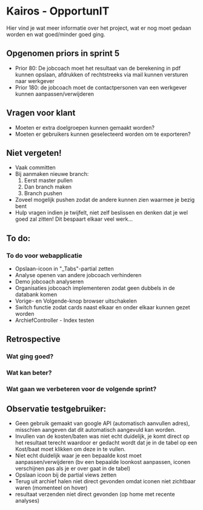 # Kairos - OpportunIT

Hier vind je wat meer informatie over het project,  wat er nog moet gedaan worden en wat goed/minder goed ging.

## Opgenomen priors in sprint 5
* Prior 80: De jobcoach moet het resultaat van de berekening in pdf kunnen opslaan, afdrukken of rechtstreeks via mail kunnen versturen naar werkgever
* Prior 180: de jobcoach moet de contactpersonen van een werkgever kunnen aanpassen/verwijderen

## Vragen voor klant
* Moeten er extra doelgroepen kunnen gemaakt worden?
* Moeten er gebruikers kunnen geselecteerd worden om te exporteren?

## Niet vergeten!
* Vaak committen
* Bij aanmaken nieuwe branch:
    1. Eerst master pullen
    2. Dan branch maken
    3. Branch pushen
* Zoveel mogelijk pushen zodat de andere kunnen zien waarmee je bezig bent
* Hulp vragen indien je twijfelt, niet zelf beslissen en denken dat je wel goed zal zitten! Dit bespaart elkaar veel werk...

## To do:
### To do voor webapplicatie
* Opslaan-icoon in "_Tabs"-partial zetten
* Analyse openen van andere jobcoach verhinderen
* Demo jobcoach analyseren
* Organisaties jobcoach implementeren zodat geen dubbels in de databank komen
* Vorige- en Volgende-knop browser uitschakelen
* Switch functie zodat cards naast elkaar en onder elkaar kunnen gezet worden
* ArchiefController - Index testen

## Retrospective
### Wat ging goed?


### Wat kan beter?


### Wat gaan we verbeteren voor de volgende sprint?


## Observatie testgebruiker:
* Geen gebruik gemaakt van google API (automatisch aanvullen adres), misschien aangeven dat dit automatisch aangevuld kan worden.
* Invullen van de kosten/baten was niet echt duidelijk, je komt direct op het resultaat terecht waardoor er gedacht wordt dat je in de tabel op een Kost/baat moet klikken om deze in te vullen.
* Niet echt duidelijk waar je een bepaalde kost moet aanpassen/verwijderen (bv een bepaalde loonkost aanpassen, iconen verschijnen pas als je er over gaat in de tabel)
* Opslaan icoon bij de partial views zetten
* Terug uit archief halen niet direct gevonden omdat iconen niet zichtbaar waren (momenteel on hover)
* resultaat verzenden niet direct gevonden (op home met recente analyses)
